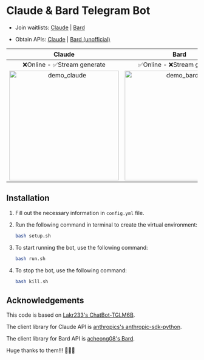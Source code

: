 # Claude & Bard Telegram Bot

- Join waitlists: [Claude](https://www.anthropic.com/earlyaccess/) | [Bard](https://bard.google.com/signup)

- Obtain APIs: [Claude](https://console.anthropic.com/account/keys) | [Bard (unofficial)](https://github.com/acheong08/Bard)

|                             Claude                             |                            Bard                            |
| :------------------------------------------------------------: | :--------------------------------------------------------: |
|                   ❌Online - ✅Stream generate                   |                 ✅Online - ❌Stream generate                 |
| <img src="demo/demo_claude.gif" alt="demo_claude" width="288"> | <img src="demo/demo_bard.gif" alt="demo_bard" width="288"> |

## Installation

1. Fill out the necessary information in `config.yml` file.
2. Run the following command in terminal to create the virtual environment:

    ```bash
    bash setup.sh
    ```

3. To start running the bot, use the following command:

    ```bash
    bash run.sh
    ```

4. To stop the bot, use the following command:

    ```bash
    bash kill.sh
    ```

## Acknowledgements

This code is based on [Lakr233's ChatBot-TGLM6B](https://github.com/Lakr233/ChatBot-TGLM6B).

The client library for Claude API is [anthropics's anthropic-sdk-python](https://github.com/anthropics/anthropic-sdk-python).

The client library for Bard API is [acheong08's Bard](https://github.com/acheong08/Bard).

Huge thanks to them!!! 🥰🥰🥰
